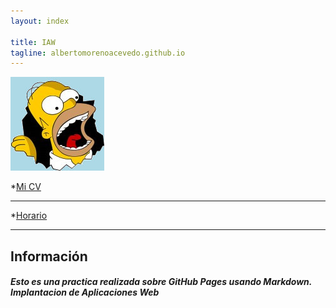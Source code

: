 ```yaml
---
layout: index

title: IAW
tagline: albertomorenoacevedo.github.io
---
```

![imagen](foto1.jpg) 

*[Mi CV](/about)
<hr/>

*[Horario](/horario)
<hr/>

   
## Información

##### Esto es una practica realizada sobre GitHub Pages usando Markdown. Implantacion de Aplicaciones Web



